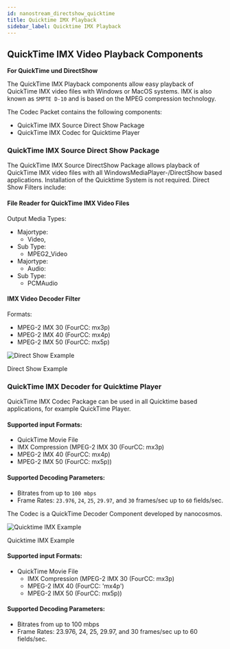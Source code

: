 ```yaml
---
id: nanostream_directshow_quicktime
title: Quicktime IMX Playback
sidebar_label: Quicktime IMX Playback
---
```


## QuickTime IMX Video Playback Components

**For QuickTime und DirectShow**

The QuickTime IMX Playback components allow easy playback of QuickTime IMX video files with Windows or MacOS systems.
IMX is also known as `SMPTE D-10` and is based on the MPEG compression technology.

The Codec Packet contains the following components:

- QuickTime IMX Source Direct Show Package
- QuickTime IMX Codec for Quicktime Player

### QuickTime IMX Source Direct Show Package

The QuickTime IMX Source DirectShow Package allows playback of QuickTime IMX video files with all WindowsMediaPlayer-/DirectShow based applications. Installation of the Quicktime System is not required.
Direct Show Filters include:

#### File Reader for QuickTime IMX Video Files

Output Media Types:

- Majortype:
  - Video,
- Sub Type:
  - MPEG2_Video
- Majortype:
  - Audio:
- Sub Type:
  - PCMAudio

#### IMX Video Decoder Filter

Formats:

- MPEG-2 IMX 30 (FourCC: mx3p)
- MPEG-2 IMX 40 (FourCC: mx4p)
- MPEG-2 IMX 50 (FourCC: mx5p)



![Direct Show Example](img/directshow_qt_example.png)

Direct Show Example

### QuickTime IMX Decoder for Quicktime Player

QuickTime IMX Codec Package can be used in all Quicktime based applications, for example QuickTime Player.

#### Supported input Formats:

- QuickTime Movie File
- IMX Compression (MPEG-2 IMX 30 (FourCC: mx3p)
- MPEG-2 IMX 40 (FourCC: mx4p)
- MPEG-2 IMX 50 (FourCC: mx5p))

#### Supported Decoding Parameters:

- Bitrates from up to `100 mbps`
- Frame Rates: `23.976`, `24`, `25`, `29.97`, and `30` frames/sec up to `60` fields/sec.

The Codec is a QuickTime Decoder Component developed by nanocosmos.

![Quicktime IMX Example](img/directshow_imx_example.png)

Quicktime IMX Example


#### Supported input Formats:

- QuickTime Movie File
  - IMX Compression (MPEG-2 IMX 30 (FourCC: mx3p)
  - MPEG-2 IMX 40 (FourCC: 'mx4p')
  - MPEG-2 IMX 50 (FourCC: mx5p))

#### Supported Decoding Parameters:

- Bitrates from up to 100 mbps
- Frame Rates: 23.976, 24, 25, 29.97, and 30 frames/sec up to 60 fields/sec.
